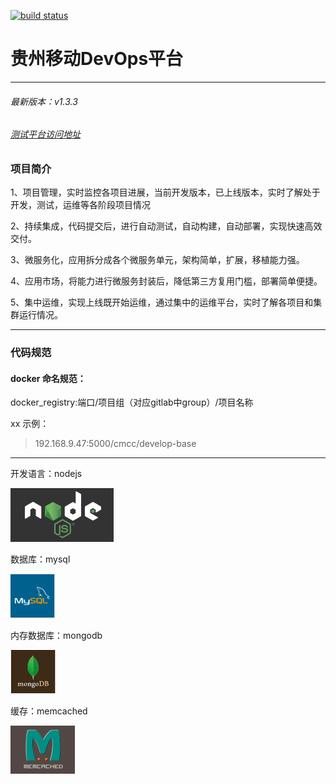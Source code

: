 [![build status](http://192.168.9.68/cmcc/develop-base/badges/dev/build.svg)](http://192.168.9.68/cmcc/develop-base/commits/dev)

# 贵州移动DevOps平台
------------
###### 最新版本：v1.3.3
###### <a href="http://192.168.9.61:10003">测试平台访问地址</a>

### 项目简介

1、项目管理，实时监控各项目进展，当前开发版本，已上线版本，实时了解处于开发，测试，运维等各阶段项目情况

2、持续集成，代码提交后，进行自动测试，自动构建，自动部署，实现快速高效交付。

3、微服务化，应用拆分成各个微服务单元，架构简单，扩展，移植能力强。

4、应用市场，将能力进行微服务封装后，降低第三方复用门槛，部署简单便捷。

5、集中运维，实现上线既开始运维，通过集中的运维平台，实时了解各项目和集群运行情况。


***************


### 代码规范


#### docker 命名规范：
>
docker_registry:端口/项目组（对应gitlab中group）/项目名称

xx
示例：

> 192.168.9.47:5000/cmcc/develop-base    


***************

开发语言：nodejs

<img src="Code/develop-base/public/static/images/nodejs.png"> 

数据库：mysql

<img src="Code/develop-base/public/static/images/mysql.png"> 

内存数据库：mongodb

<img src="Code/develop-base/public/static/images/mongodb.png"> 

缓存：memcached

<img src="Code/develop-base/public/static/images/memcached.png"> 